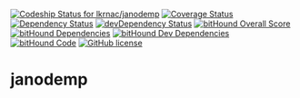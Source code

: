 [![Codeship Status for lkrnac/janodemp](https://codeship.com/projects/c9a757f0-4f10-0132-184e-16190fd005ee/status?branch=master)](https://codeship.com/projects/47822)
[![Coverage Status](https://coveralls.io/repos/github/lkrnac/janodemp-server/badge.svg?branch=master)](https://coveralls.io/github/lkrnac/janodemp-server?branch=master)
[![Dependency Status](https://david-dm.org/lkrnac/janodemp-server.svg?theme=shields.io)](https://david-dm.org/lkrnac/janodemp-server)
[![devDependency Status](https://david-dm.org/lkrnac/janodemp-server/dev-status.svg?theme=shields.io)](https://david-dm.org/lkrnac/janodemp-server#info=devDependencies)
[![bitHound Overall Score](https://www.bithound.io/github/lkrnac/janodemp-server/badges/score.svg)](https://www.bithound.io/github/lkrnac/janodemp-server)
[![bitHound Dependencies](https://www.bithound.io/github/lkrnac/janodemp-server/badges/dependencies.svg)](https://www.bithound.io/github/lkrnac/janodemp-server/master/dependencies/npm)
[![bitHound Dev Dependencies](https://www.bithound.io/github/lkrnac/janodemp-server/badges/devDependencies.svg)](https://www.bithound.io/github/lkrnac/janodemp-server/master/dependencies/npm)
[![bitHound Code](https://www.bithound.io/github/lkrnac/janodemp-server/badges/code.svg)](https://www.bithound.io/github/lkrnac/janodemp-server)
[![GitHub license](https://img.shields.io/github/license/lkrnac/janodemp-server.svg)](https://github.com/lkrnac/janodemp-server)

janodemp
========

